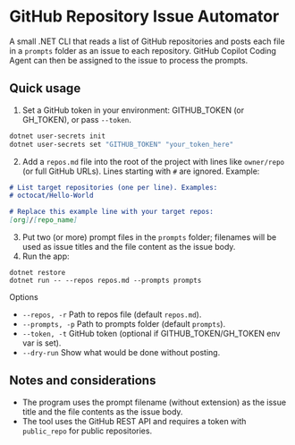 # GitHub Repository Issue Automator

A small .NET CLI that reads a list of GitHub repositories and posts each file in a `prompts` folder as an issue to each repository. GitHub Copilot Coding Agent can then be assigned to the issue to process the prompts.

## Quick usage

1. Set a GitHub token in your environment: GITHUB_TOKEN (or GH_TOKEN), or pass `--token`. 

```bash
dotnet user-secrets init
dotnet user-secrets set "GITHUB_TOKEN" "your_token_here"
```

2. Add a `repos.md` file into the root of the project with lines like `owner/repo` (or full GitHub URLs). Lines starting with `#` are ignored. Example:

```markdown
# List target repositories (one per line). Examples:
# octocat/Hello-World

# Replace this example line with your target repos:
[org]/[repo_name]
```
3. Put two (or more) prompt files in the `prompts` folder; filenames will be used as issue titles and the file content as the issue body.
4. Run the app:

```
dotnet restore
dotnet run -- --repos repos.md --prompts prompts
```

Options

- `--repos, -r` Path to repos file (default `repos.md`).
- `--prompts, -p` Path to prompts folder (default `prompts`).
- `--token, -t` GitHub token (optional if GITHUB_TOKEN/GH_TOKEN env var is set).
- `--dry-run` Show what would be done without posting.

## Notes and considerations

- The program uses the prompt filename (without extension) as the issue title and the file contents as the issue body.
- The tool uses the GitHub REST API and requires a token with `public_repo` for public repositories.
